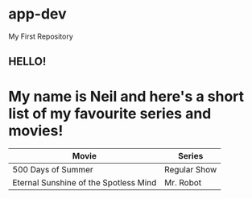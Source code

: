 # app-dev
My First Repository

## **HELLO!**
# My name is Neil and here's a short list of my favourite series and movies!
| Movie | Series |
| ----------- | ----------- |
| 500 Days of Summer | Regular Show |
| Eternal Sunshine of the Spotless Mind | Mr. Robot |
